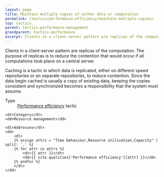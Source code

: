 ```yaml
---
layout: page
title: Maintain multiple copies of either data or computation
permalink: /tactics/performance-efficiency/maintain-multiple-copies/
top: tactics
parent: tactics-performance-management
grandparent: tactics-performance
excerpt: Clients in a client-server pattern are replicas of the computation. The purpose of replicas is to reduce the contention that would occur if all computations took place on a central server.
---
```


Clients in a client-server pattern are replicas of the computation. The purpose of replicas is to reduce the contention that would occur if all computations
took place on a central server.

Caching is a tactic in which data is replicated, either on different speed repositories or on separate repositories, to reduce contention. Since the data begin
cached is usually a copy of existing data, keeping the copies consistent and synchronized becomes a responsibility that the system must assume.

<dl>
    <dt>Type</dt>
    <dd><a href="{{ '/quality/performance-efficiency/' | relative_url }}">Performance efficiency</a> tactic</dd>
    
    <dt>Category</dt>
    <dd>Resource management</dd>
    
    <dt>Addresses</dt>
    <dd>
        <dl>
        {% assign attrs = "Time behaviour,Resource utilisation,Capacity" | split: ',' %}
        {% for attr in attrs %}
            <dt>{{ attr }}</dt>
            <dd>{{ site.qualities['Performance efficiency'][attr] }}</dd>
        {% endfor %}
        </dl>
    </dd>
</dl>
